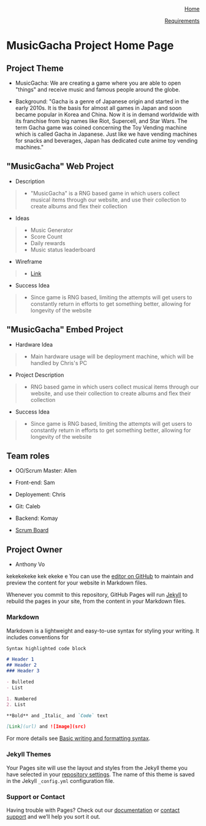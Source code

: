 <p align="right"><a href="https://zenxha.github.io/musicgacha/">Home</a></p>
<p align="right"><a href="https://zenxha.github.io/musicgacha/requirements">Requirements</a></p>


# MusicGacha Project Home Page

## Project Theme

- MusicGacha: We are creating a game where you are able to open "things" and receive music and famous people around the globe. 

- Background: "Gacha is a genre of Japanese origin and started in the early 2010s. It is the basis for almost all games in Japan and soon became popular in Korea and China. Now it is in demand worldwide with its franchise from big names like Riot, Supercell, and Star Wars. The term Gacha game was coined concerning the Toy Vending machine which is called Gacha in Japanese. Just like we have vending machines for snacks and beverages, Japan has dedicated cute anime toy vending machines."

## "MusicGacha" Web Project
- Description
>- "MusicGacha" is a RNG based game in which users collect musical items through our website, and use their collection to create albums and flex their collection
- Ideas
>- Music Generator
>- Score Count
>- Daily rewards 
>- Music status leaderboard
- Wireframe
>- [Link](https://docs.google.com/drawings/d/1P2ML0Y_km3a5HOfutYesQBR4NQzErJmFBnSVdPxDsAE/edit?usp=sharing)
- Success Idea
>- Since game is RNG based, limiting the attempts will get users to constantly return in efforts to get something better, allowing for longevity of the website

## "MusicGacha" Embed Project
- Hardware Idea
>- Main hardware usage will be deployment machine, which will be handled by Chris's PC
- Project Description
>- RNG based game in which users collect musical items through our website, and use their collection to create albums and flex their collection
- Success Idea
>- Since game is RNG based, limiting the attempts will get users to constantly return in efforts to get something better, allowing for longevity of the website

## Team roles

- OO/Scrum Master: Allen
- Front-end: Sam

- Deployement: Chris

- Git: Caleb

- Backend: Komay

- [Scrum Board](https://github.com/zenxha/musicgacha/projects/1)
## Project Owner
- Anthony Vo


kekekekeke
kek
ekeke
e
You can use the [editor on GitHub](https://github.com/zenxha/musicgacha/edit/gh-pages/index.md) to maintain and preview the content for your website in Markdown files.

Whenever you commit to this repository, GitHub Pages will run [Jekyll](https://jekyllrb.com/) to rebuild the pages in your site, from the content in your Markdown files.

### Markdown

Markdown is a lightweight and easy-to-use syntax for styling your writing. It includes conventions for

```markdown
Syntax highlighted code block

# Header 1
## Header 2
### Header 3

- Bulleted
- List

1. Numbered
2. List

**Bold** and _Italic_ and `Code` text

[Link](url) and ![Image](src)
```

For more details see [Basic writing and formatting syntax](https://docs.github.com/en/github/writing-on-github/getting-started-with-writing-and-formatting-on-github/basic-writing-and-formatting-syntax).

### Jekyll Themes

Your Pages site will use the layout and styles from the Jekyll theme you have selected in your [repository settings](https://github.com/zenxha/musicgacha/settings/pages). The name of this theme is saved in the Jekyll `_config.yml` configuration file.

### Support or Contact

Having trouble with Pages? Check out our [documentation](https://docs.github.com/categories/github-pages-basics/) or [contact support](https://support.github.com/contact) and we’ll help you sort it out.
